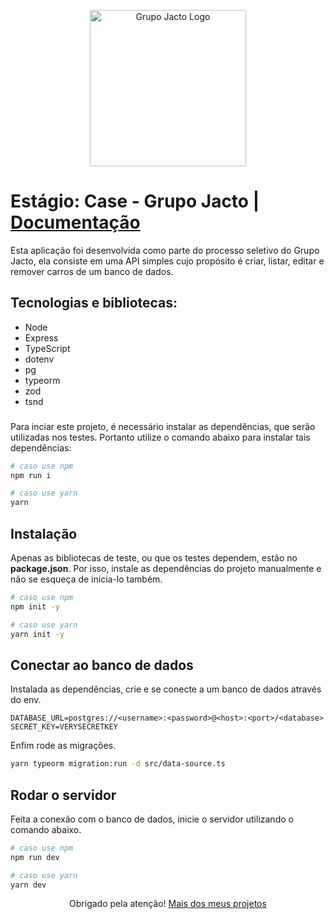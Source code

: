 <p align="center">
  <a href="https://www.grupojacto.com.br/" target="blank"><img src="https://yt3.googleusercontent.com/A1ZKD7DaizCjDtbJ83-f9c0A9rcokgR0GOlMhg9LK5vljUc4X2qEGO19m9D90tz3sIAbFuQIaQ=s900-c-k-c0x00ffffff-no-rj" width="250" alt="Grupo Jacto Logo" /></a>
</p>

# Estágio: Case - Grupo Jacto | [Documentação](https://github.com/stevalves/m6sp2-back/blob/main/DOC.md)


Esta aplicação foi desenvolvida como parte do processo seletivo do Grupo Jacto, ela consiste em uma API simples cujo propósito é criar, listar, editar e remover carros de um banco de dados.

## **Tecnologias e bibliotecas**:
* Node
* Express
* TypeScript
* dotenv
* pg
* typeorm
* zod
* tsnd

###

Para inciar este projeto, é necessário instalar as dependências, que serão utilizadas nos testes. Portanto utilize o comando abaixo para instalar tais dependências:

```bash
# caso use npm
npm run i

# caso use yarn
yarn
```

## Instalação

Apenas as bibliotecas de teste, ou que os testes dependem, estão no **package.json**. Por isso, instale as dependências do projeto manualmente e não se esqueça de inicia-lo também.

```bash
# caso use npm
npm init -y

# caso use yarn
yarn init -y
```

## Conectar ao banco de dados

Instalada as dependências, crie e se conecte a um banco de dados através do env.

```.env
DATABASE_URL=postgres://<username>:<password>@<host>:<port>/<database>
SECRET_KEY=VERYSECRETKEY
```

Enfim rode as migrações.

```bash
yarn typeorm migration:run -d src/data-source.ts
```

## Rodar o servidor

Feita a conexão com o banco de dados, inicie o servidor utilizando o comando abaixo.

```bash
# caso use npm
npm run dev

# caso use yarn
yarn dev
```

<p align="center">Obrigado pela atenção! <a href="https://owl-tau.vercel.app/" target="blank">Mais dos meus projetos</a></p> 
